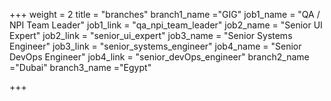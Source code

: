+++
weight = 2
title = "branches"
branch1_name ="GIG"
job1_name = "QA / NPI Team Leader"
job1_link = "qa_npi_team_leader"
job2_name = "Senior UI Expert"
job2_link = "senior_ui_expert"
job3_name = "Senior Systems Engineer"
job3_link = "senior_systems_engineer"
job4_name = "Senior DevOps Engineer"
job4_link = "senior_devOps_engineer"
branch2_name ="Dubai"
branch3_name ="Egypt"

+++
